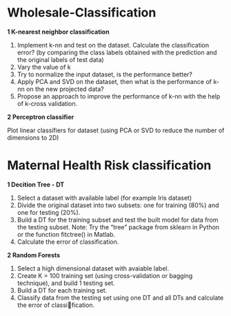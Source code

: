 # Wholesale-Classification
**1 K-nearest neighbor classification**

1. Implement k-nn and test on the dataset. Calculate the classification error? (by comparing
the class labels obtained with the prediction and the original labels of test data)
2. Vary the value of k
3. Try to normalize the input dataset, is the performance better?
4. Apply PCA and SVD on the dataset, then what is the performance of k-nn on the new projected data?
5. Propose an approach to improve the performance of k-nn with the help of k-cross validation.

**2 Perceptron classifier**

  Plot linear classifiers for dataset (using PCA or SVD to reduce the number of dimensions to 2D)

  # Maternal Health Risk classification
**1 Decition Tree - DT**
1. Select a dataset with available label (for example Iris dataset)
2. Divide the original dataset into two subsets: one for training (80%) and one for testing (20%).
3. Build a DT for the training subset and test the built model for data from the testing subset.
Note: Try the “tree” package from sklearn in Python or the function fitctree() in Matlab.
4. Calculate the error of classification.

**2 Random Forests**
1. Select a high dimensional dataset with avaiable label.
2. Create K = 100 training set (using cross-validation or bagging technique), and build 1 testing
set.
3. Build a DT for each training set.
4. Classify data from the testing set using one DT and all DTs and calculate the error of classification.
